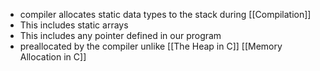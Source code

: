- compiler allocates static data types to the stack during [[Compilation]]
- This includes static arrays
- This includes any pointer defined in our program
- preallocated by the compiler unlike [[The Heap in C]]
[[Memory Allocation in C]]